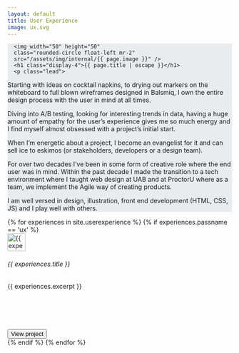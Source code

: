 ```yaml
---
layout: default
title: User Experience
image: ux.svg
---
```

<div class="d-flex" style="background-color: #e9ecef;">

  <div class="jumbotron mx-auto mb-0 py-3 px-5" style="max-width: 1200px">
    <div class="col-lg-10 mx-auto">

      <img width="50" height="50"
      class="rounded-circle float-left mr-2"
      src="/assets/img/internal/{{ page.image }}" />
      <h1 class="display-4">{{ page.title | escape }}</h1>
      <p class="lead">

Starting with ideas on cocktail napkins, to drying out markers on the whiteboard to full blown wireframes designed in Balsmiq, I own the entire design process with the user in mind at all times.

Diving into A/B testing, looking for interesting trends in data, having a huge amount of empathy for the user’s experience gives me so much energy and I find myself almost obsessed with a project’s initial start.

When I’m energetic about a project, I become an evangelist for it and can sell ice to eskimos (or stakeholders, developers or a design team).

For over two decades I’ve been in some form of creative role where the end user was in mind. Within the past decade I made the transition to a tech environment where I taught web design at UAB and at ProctorU where as a team, we implement the Agile way of creating products.

I am well versed in design, illustration, front end development (HTML, CSS, JS) and I play well with others.
      </p>
    </div>
  </div>
</div>
<div>
  <div class="d-flex justify-content-center">
    <div class="container-fluid">
      <div class="col-lg-10 mx-auto row d-flex justify-content-center mt-3" style="max-width: 1400px">
        {% for experiences in site.userexperience %}
          {% if experiences.passname == 'ux' %}
        <div class="card col-sm-12 col-lg-3 m-2">
          <div class="card-body d-flex flex-column">
            <div class="media">
              <div class="d-flex mr-3">
                <a href="{{ experiences.url }}">
                  <img width="40" height="40"
                  class="rounded-circle"
                  src="/assets/img/{{ experiences.image }} " alt="{{ experiences.title }}" />
                </a>
              </div>
              <div class="media-body">
                <h6 class="mb-1">{{ experiences.title }}</h6>
              </div>
            </div>
            <div class="d-flex flex-column" style="height: 105px;">
             <div class="p-2">
               <p class="text-muted">{{ experiences.excerpt }}</p>
             </div>
            </div>
            <div class=" flex-column align-items-end">
              <button type="button" class="btn btn-secondary btn-sm btn-block" onclick="location.href = '{{ experiences.url }}';">View project</button>
            </div>
          </div>
        </div>
        {% endif %}
        {% endfor %}
      </div>
    </div>
  </div>
</div>
